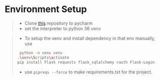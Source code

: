 # Environment Setup
> - Clone [this](https://github.com/rsrahul1000/Pi-Blog.git) repository to pycharm
> - set the interpreter to python 36 venv

> - To setup the venv and install dependency in that env manually, use
> ```bash 
>  python -m venv venv
> .\venv\Scripts\activate
> pip install Flask requests flask_sqlalchemy rauth Flask-Login
> ```
> - use ```pipreqs --force``` to make requirements.txt for the project.
